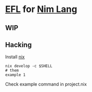 # [EFL](https://www.enlightenment.org/about#EFL) for [Nim Lang](https://nim-lang.org/)

## WIP

## Hacking

Install [nix](https://nixos.org/)

```
nix develop -c $SHELL
# them
example 1
```

Check example command in project.nix

